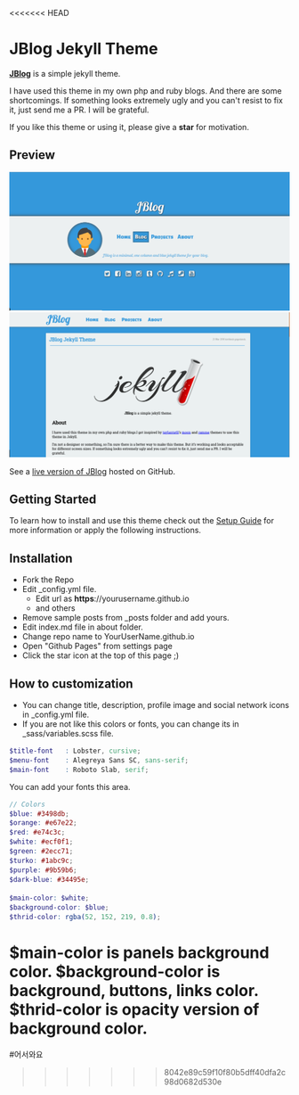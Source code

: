 <<<<<<< HEAD
# JBlog Jekyll Theme

**[JBlog](http://alperenbozkurt.net/)** is a simple jekyll theme.

I have used this theme in my own php and ruby blogs. And there are some shortcomings. If something looks extremely ugly and you can't resist to fix it, just send me a PR. I will be grateful.

If you like this theme or using it, please give a **star** for motivation.

## Preview

![Home Page](/assets/img/screenshot-home.png)    
![Post Page](/assets/img/screenshot-post.png)

See a [live version of JBlog](http://alperenbozkurt.net/) hosted on GitHub.

## Getting Started

To learn how to install and use this theme check out the [Setup Guide](http://alperenbozkurt.net/JBlog/JBlog-theme/) for more information or apply the following instructions.

## Installation

- Fork the Repo
- Edit _config.yml file.
	- Edit url as **https**://yourusername.github.io
	- and others
- Remove sample posts from _posts folder and add yours.
- Edit index.md file in about folder.
- Change repo name to YourUserName.github.io
- Open "Github Pages" from settings page
- Click the star icon at the top of this page ;)


## How to customization

- You can change title, description, profile image and social network icons in _config.yml file.
- If you are not like this colors or fonts, you can change its in _sass/variables.scss file.
```scss
$title-font   : Lobster, cursive;
$menu-font    : Alegreya Sans SC, sans-serif;
$main-font    : Roboto Slab, serif;
```
You can add your fonts this area.
```scss
// Colors
$blue: #3498db;
$orange: #e67e22;
$red: #e74c3c;
$white: #ecf0f1;
$green: #2ecc71;
$turko: #1abc9c;
$purple: #9b59b6;
$dark-blue: #34495e;

$main-color: $white;
$background-color: $blue;
$thrid-color: rgba(52, 152, 219, 0.8);
```

$main-color is panels background color.
$background-color is background, buttons, links color.
$thrid-color is opacity version of background color.
=======
#어서와요
>>>>>>> 8042e89c59f10f80b5dff40dfa2c98d0682d530e
